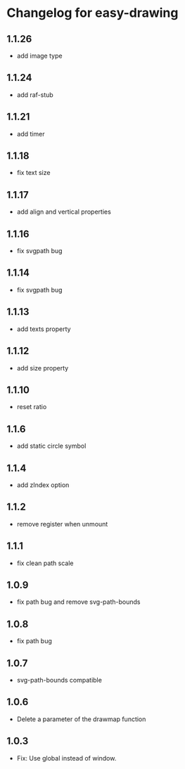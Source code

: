 # Changelog for easy-drawing

## 1.1.26

-   add image type

## 1.1.24

-   add raf-stub

## 1.1.21

- add timer

## 1.1.18

- fix text size

## 1.1.17

- add align and vertical properties

## 1.1.16

- fix svgpath bug

## 1.1.14

- fix svgpath bug

## 1.1.13

- add texts property

## 1.1.12

- add size property 

## 1.1.10

- reset ratio

## 1.1.6

- add static circle symbol

## 1.1.4

- add zIndex option

## 1.1.2

- remove register when unmount

## 1.1.1

- fix clean path scale

## 1.0.9

- fix path bug and remove svg-path-bounds

## 1.0.8

- fix path bug

## 1.0.7

- svg-path-bounds compatible

## 1.0.6

- Delete a parameter of the drawmap function

## 1.0.3

- Fix: Use global instead of window.
